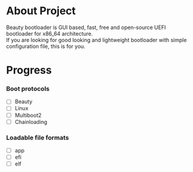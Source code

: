 # About Project
Beauty bootloader is GUI based, fast, free and open-source UEFI bootloader for x86_64 architecture.  
If you are looking for good looking and lightweight bootloader with simple configuration file, this is for you.  


# Progress

### Boot protocols
- [ ] Beauty
- [ ] Linux
- [ ] Multiboot2
- [ ] Chainloading

### Loadable file formats
- [ ] app
- [ ] efi
- [ ] elf
